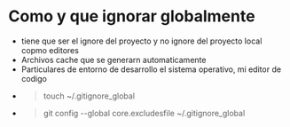 # Como y que ignorar globalmente
- tiene que ser el ignore del proyecto y no ignore del proyecto local copmo editores
- Archivos cache que se generarn automaticamente
- Particulares de entorno de desarrollo el sistema operativo, mi editor de codigo
- > touch ~/.gitignore_global
- > git config --global core.excludesfile ~/.gitignore_global